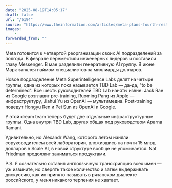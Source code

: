 ```yaml
---
date: "2025-08-19T14:05:17"
draft: false
url: "/6194"
source: "https://www.theinformation.com/articles/meta-plans-fourth-restructuring-ai-efforts-six-months?rc=ukjmk2"
images:
    -
forwarded_from: ""
---
```


Meta готовится к четвертой реорганизации своих AI подразделений за полгода. В феврале переместили инженерных лидеров и поставили главу Messenger. В мае разделили генеративную AI группу. В июне Марк занялся наймом специалистов за миллиарды долларов. 

Новое подразделение Meta Superintelligence Labs делят на четыре группы, одна из которых пока называется TBD Lab — да-да, "to be determined". Все шесть руководителей TBD Lab наняты извне: Jack Rae из Google возглавит pre-training, Ruoming Pang из Apple — инфраструктуру, Jiahui Yu из OpenAI — мультимедиа. Post-training поведут Hongyu Ren и Pei Sun из OpenAI и Google.

У этой dream team теперь будет две отдельные инфраструктурные группы. Одна внутри TBD Lab, другая общая под руководством Aparna Ramani. 

Удивительно, но Alexandr Wang, которого летом наняли соруководителем всей лаборатории, вложившись на почти 15 млрд долларов в Scale AI, в новой структуре вообще не упоминается. Nat Friedman продолжит заниматься продуктами.

P.S. Я сознательно оставил англоязычную транскрипцию всех имен — уж извините, но сверять такое количество и затем выдерживать дискуссию, как их принято называть в рязанском диалекте российского, у меня никакого терпения не хватает.
